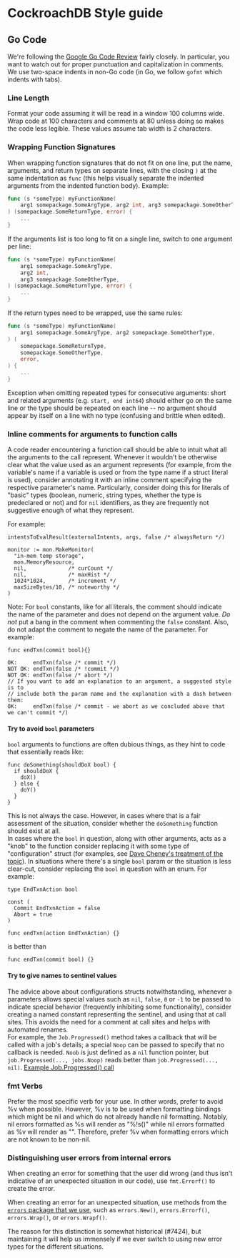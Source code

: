 # CockroachDB Style guide

## Go Code
We're following the
[Google Go Code Review](https://code.google.com/p/go-wiki/wiki/CodeReviewComments)
fairly closely. In particular, you want to watch out for proper
punctuation and capitalization in comments. We use two-space indents
in non-Go code (in Go, we follow `gofmt` which indents with
tabs).

### Line Length
Format your code assuming it will be read in a window 100 columns wide.
Wrap code at 100 characters and comments at 80 unless doing so makes the
code less legible. These values assume tab width is 2 characters.

### Wrapping Function Signatures
When wrapping function signatures that do not fit on one line,
put the name, arguments, and return types on separate lines, with the closing `)`
at the same indentation as `func` (this helps visually separate the indented
arguments from the indented function body). Example:
```go
func (s *someType) myFunctionName(
    arg1 somepackage.SomeArgType, arg2 int, arg3 somepackage.SomeOtherType,
) (somepackage.SomeReturnType, error) {
    ...
}
```

If the arguments list is too long to fit on a single line, switch to one
argument per line:
```go
func (s *someType) myFunctionName(
    arg1 somepackage.SomeArgType,
    arg2 int,
    arg3 somepackage.SomeOtherType,
) (somepackage.SomeReturnType, error) {
    ...
}
```

If the return types need to be wrapped, use the same rules:
```go
func (s *someType) myFunctionName(
    arg1 somepackage.SomeArgType, arg2 somepackage.SomeOtherType,
) (
    somepackage.SomeReturnType,
    somepackage.SomeOtherType,
    error,
) {
    ...
}
```

Exception when omitting repeated types for consecutive arguments:
short and related arguments (e.g. `start, end int64`) should either go on the same line
or the type should be repeated on each line -- no argument should appear by itself
on a line with no type (confusing and brittle when edited).

### Inline comments for arguments to function calls

A code reader encountering a function call should be able to intuit what all
the arguments to the call represent. Whenever it wouldn't be otherwise clear
what the value used as an argument represents (for example, from the variable's
name if a variable is used or from the type name if a struct literal is used),
consider annotating it with an inline comment specifying the respective
parameter's name. Particularly, consider doing this for literals of "basic"
types (boolean, numeric, string types, whether the type is predeclared or not)
and for `nil` identifiers, as they are frequently not suggestive enough of what
they represent.

For example:

```
intentsToEvalResult(externalIntents, args, false /* alwaysReturn */)

monitor := mon.MakeMonitor(
  "in-mem temp storage",
  mon.MemoryResource,
  nil,             /* curCount */
  nil,             /* maxHist */
  1024*1024,       /* increment */
  maxSizeBytes/10, /* noteworthy */
)
```

Note: For `bool` constants, like for all literals, the comment should indicate
the name of the parameter and does not depend on the argument value.
*Do not* put a bang in the comment when commenting the `false` constant. Also,
do not adapt the comment to negate the name of the parameter. For example:

```
func endTxn(commit bool){}

OK:     endTxn(false /* commit */)
NOT OK: endTxn(false /* !commit */)
NOT OK: endTxn(false /* abort */)
// If you want to add an explanation to an argument, a suggested style is to
// include both the param name and the explanation with a dash between them:
OK:     endTxn(false /* commit - we abort as we concluded above that we can't commit */)
```

#### Try to avoid `bool` parameters

`bool` arguments to functions are often dubious things, as they hint to code that
essentially reads like:

```
func doSomething(shouldDoX bool) {
  if shouldDoX {
    doX()
  } else {
    doY()
  }
}
```

This is not always the case. However, in cases where that is a fair assessment
of the situation, consider whether the `doSomething` function should exist at
all.  
In cases where the `bool` in question, along with other arguments, acts as a
"knob" to the function consider replacing it with some type of "configuration"
struct (for examples, see [Dave Cheney's treatment of the
topic](https://dave.cheney.net/2014/10/17/functional-options-for-friendly-apis)).
In situations where there's a single `bool` param or the situation is less
clear-cut, consider replacing the `bool` in question with an enum. For example:

```
type EndTxnAction bool

const (
  Commit EndTxnAction = false
  Abort = true
)

func endTxn(action EndTxnAction) {}
```
is better than
```
func endTxn(commit bool) {}
```

#### Try to give names to sentinel values

The advice above about configurations structs notwithstanding, whenever a
parameters allows special values such as `nil`, `false`, `0` or `-1` to be
passed to indicate special behavior (frequently inhibiting some functionality),
consider creating a named constant representing the sentinel, and using that at
call sites. This avoids the need for a comment at call sites and helps with
automated renames.  
For example, the `Job.Progressed()` method takes a callback that will be called
with a job's details; a special `Noop` can be passed to specify that no callback
is needed. `Noob` is just defined as a `nil` function pointer, but
`job.Progressed(..., jobs.Noop)` reads better than `job.Progressed(..., nil)`.
[Example Job.Progressed() call](https://github.com/cockroachdb/cockroach/blob/407057955ddbf182e2ac12a7fbf40f6afd4e6922/pkg/sql/backfill.go#L519)


### fmt Verbs

Prefer the most specific verb for your use. In other words, prefer to avoid %v
when possible. However, %v is to be used when formatting bindings which might
be nil and which do not already handle nil formatting. Notably, nil errors
formatted as %s will render as "%!s(<nil>)" while nil errors formatted as %v
will render as "<nil>". Therefore, prefer %v when formatting errors which are
not known to be non-nil.

### Distinguishing user errors from internal errors

When creating an error for something that the user did wrong (and thus isn't
indicative of an unexpected situation in our code), use `fmt.Errorf()` to create
the error.

When creating an error for an unexpected situation, use methods from the
[`errors` package that we use](https://github.com/pkg/errors), such as
`errors.New()`, `errors.Errorf()`, `errors.Wrap()`, or `errors.Wrapf()`.

The reason for this distinction is somewhat historical (#7424), but maintaining
it will help us immensely if we ever switch to using new error types for the
different situations.
